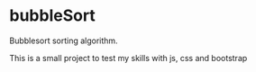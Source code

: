 # bubbleSort
Bubblesort sorting algorithm.

This is a small project to test my skills with js, css and bootstrap
